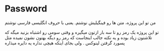 # Password
من تو این پروژه، متن ها رو فینگیلیش نوشتم. یعنی با حروف انگلیسی فارسی نوشتم


تو این پروژه یک رمز رو تا سه بار ازتون میگیره و وقتی سومی رو اشتباه بزنید میگه که تلاشتون زیاد بوده
و یه نکته جالب اینجاست که رمز رو دیگه بهتون نشون نمیده
مثل پسورد گرفتن لینوکس . ولی بجای اینکه هیچی نداره یه دایره میذاره
